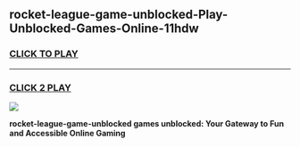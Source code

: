 
## rocket-league-game-unblocked-Play-Unblocked-Games-Online-11hdw
<h3>
<a href="https://premium76.site?title=rocket-league-game-unblocked&ref=25A">CLICK TO PLAY</a></h3>
<hr>

<h3>
<a href="https://premium76.site?title=rocket-league-game-unblocked&ref=25A">CLICK 2 PLAY</a>
  
</h3>

<a href="https://premium76.site?title=rocket-league-game-unblocked&ref=25A"><img src="https://clearcache.store/games.png"></a>


**rocket-league-game-unblocked games unblocked: Your Gateway to Fun and Accessible Online Gaming**
